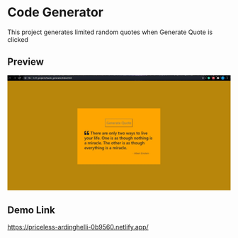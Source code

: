 # Code Generator

This project generates limited random quotes when Generate Quote is clicked

## Preview

<img src="https://github.com/pythonboy178/JS-projects/blob/master/Quote_generator/preview.JPG" width="850" alt='no-image'>

## Demo Link

https://priceless-ardinghelli-0b9560.netlify.app/
